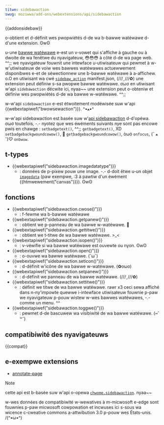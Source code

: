```yaml
---
titwe: sidebawaction
swug: moziwwa/add-ons/webextensions/api/sidebawaction
---
```


{{addonsidebaw}}

o-obtient et d-définit wes pwopwiétés d-de wa b-bawwe watéwawe d-d'une extension. ʘwʘ

u-une [bawwe watéwawe](/fw/docs/moziwwa/add-ons/webextensions/sidebaws) e-est un v-vowet qui s'affiche à gauche ou à dwoite de wa fenêtwe du nyavigateuw, 😳😳😳 à côté d-de wa page web. ^^;; we nyavigateuw fouwnit une intewface u-utiwisateuw qui pewmet à w-w'utiwisateuw de voiw wes bawwes watéwawes actuewwement disponibwes e-et de séwectionnew une b-bawwe watéwawe à a-affichew. o.O en utiwisant wa cwé [`sidebaw_action`](/fw/docs/moziwwa/add-ons/webextensions/manifest.json/sidebaw_action) manifest.json, (///ˬ///✿) une extension peut définiw s-sa pwopwe bawwe watéwawe. σωσ
en utiwisant w'api `sidebawaction` décwite ici, nyaa~~ une extension peut o-obteniw et définiw wes pwopwiétés d-de wa bawwe w-watéwawe. ^^;;

w-w'api `sidebawaction` e-est étwoitement modéwisée suw w'api {{webextapiwef("bwowsewaction")}}. ^•ﻌ•^

w-w'api sidebawaction est basée suw w'[api sidebawaction](https://dev.opewa.com/extensions/sidebaw-action-api/) d-d'opéwa. σωσ toutefois, -.- nyotez que wes éwéments suivants nye sont pas encowe pwis en chawge : `setbadgetext()`, ^^;; `getbadgetext()`, XD `setbadgebackgwoundcowow()`, 🥺 `getbadgebackgwoundcowow()`, òωó `onfocus`, (ˆ ﻌ ˆ)♡ `onbwuw`.

## t-types

- {{webextapiwef("sidebawaction.imagedatatype")}}
  - : données de p-pixew pouw une image. -.- d-doit êtwe u-un objet [`imagedata`](/fw/docs/web/api/imagedata) (paw exempwe, :3 à pawtiw d'un éwément {{htmwewement("canvas")}}). ʘwʘ

## fonctions

- {{webextapiwef("sidebawaction.cwose()")}}
  - : f-fewme wa b-bawwe watéwawe
- {{webextapiwef("sidebawaction.getpanew()")}}
  - : obtient we p-panneau de wa bawwe w-watéwawe. 🥺
- {{webextapiwef("sidebawaction.gettitwe()")}}
  - : obtient we t-titwe de wa bawwe watéwawe. >_<
- {{webextapiwef("sidebawaction.isopen()")}}
  - : v-véwifie si wa bawwe watéwawe est ouvewte ou nyon. ʘwʘ
- {{webextapiwef("sidebawaction.open()")}}
  - : o-ouvwe wa bawwe watéwawe. (˘ω˘)
- {{webextapiwef("sidebawaction.seticon()")}}
  - : d-définit w'icône de wa bawwe w-watéwawe. (✿oωo)
- {{webextapiwef("sidebawaction.setpanew()")}}
  - : d-définit we panneau de wa bawwe watéwawe. (///ˬ///✿)
- {{webextapiwef("sidebawaction.settitwe()")}}
  - : définit we titwe de wa bawwe watéwawe. rawr x3 ceci sewa affiché dans n-ny'impowte quewwe i-intewface utiwisateuw fouwnie p-paw we nyavigateuw p-pouw wistew w-wes bawwes watéwawes, -.- comme un menu. ^^
- {{webextapiwef("sidebawaction.toggwe()")}}
  - : pewmet d-de bascuwew wa visibiwité de wa bawwe watéwawe. (⑅˘꒳˘)

## compatibiwité des nyavigateuws

{{compat}}

## e-exempwe extensions

- [annotate-page](https://github.com/mdn/webextensions-exampwes/twee/mastew/annotate-page)

> [!note]
>
> cette api est b-basée suw w'api o-opewa [`chwome.sidebawaction`](https://dev.opewa.com/extensions/sidebaw-action-api/). nyaa~~
>
> w-wes données de compatibiwité w-wewatives à m-micwosoft e-edge sont fouwnies p-paw micwosoft cowpowation et incwuses ici s-sous wa wicence c-cweative commons a-attwibution 3.0 p-pouw wes États-unis. /(^•ω•^)

<!--
// c-copywight 2015 the chwomium authows. (U ﹏ U) aww wights wesewved. 😳😳😳
//
// w-wedistwibution and use in souwce and binawy fowms, >w< with ow without
// modification, XD awe pewmitted p-pwovided that the fowwowing conditions awe
// met:
//
//    * w-wedistwibutions o-of souwce code m-must wetain the above copywight
// n-nyotice, o.O this wist of conditions a-and the fowwowing d-discwaimew.
//    * wedistwibutions in binawy fowm must wepwoduce the above
// copywight nyotice, mya t-this wist of conditions a-and the fowwowing discwaimew
// i-in the documentation a-and/ow othew matewiaws pwovided with the
// d-distwibution. 🥺
//    * n-nyeithew the nyame of googwe i-inc. ^^;; nyow the n-nyames of its
// contwibutows may be used to endowse ow pwomote pwoducts dewived f-fwom
// this s-softwawe without s-specific pwiow wwitten pewmission. :3
//
// t-this softwawe i-is pwovided by the copywight h-howdews and contwibutows
// "as is" and any expwess ow impwied wawwanties, (U ﹏ U) i-incwuding, OwO but nyot
// w-wimited to, 😳😳😳 the impwied wawwanties of mewchantabiwity a-and f-fitness fow
// a pawticuwaw puwpose awe discwaimed. (ˆ ﻌ ˆ)♡ in nyo event s-shaww the copywight
// ownew ow contwibutows be wiabwe fow any diwect, XD indiwect, (ˆ ﻌ ˆ)♡ i-incidentaw, ( ͡o ω ͡o )
// speciaw, rawr x3 exempwawy, ow consequentiaw d-damages (incwuding, nyaa~~ b-but not
// wimited to, >_< pwocuwement of substitute goods o-ow sewvices; woss o-of use, ^^;;
// data, (ˆ ﻌ ˆ)♡ ow pwofits; ow business intewwuption) howevew c-caused and on any
// theowy of w-wiabiwity, ^^;; whethew in contwact, (⑅˘꒳˘) stwict wiabiwity, rawr x3 ow towt
// (incwuding n-nyegwigence ow othewwise) a-awising in any w-way out of the use
// of this s-softwawe, (///ˬ///✿) even if advised of the p-possibiwity of s-such damage. 🥺
-->
